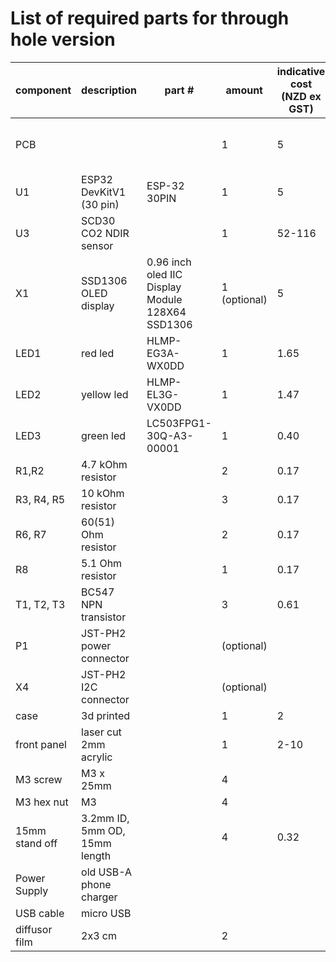 # List of required parts for through hole version

| component      | description                   | part #                                           | amount       | indicative cost (NZD ex GST) | link                                                                                                      | alt link                                                                                                   |
| -------------- | ----------------------------- | ------------------------------------------------ | ------------ | ---------------------------- | --------------------------------------------------------------------------------------------------------- | ---------------------------------------------------------------------------------------------------------- |
| PCB            |                               |                                                  | 1            | 5                            | SEEED, JLCPCB or contact me                                                                               |                                                                                                            |
| U1             | ESP32 DevKitV1 (30 pin)       | ESP-32 30PIN                                     | 1            | 5                            | [AliExpress](https://www.aliexpress.com/item/32864722159.html)                                            |                                                                                                            |
| U3             | SCD30 CO2 NDIR sensor         |                                                  | 1            | 52-116                       | [DigiKey](https://www.digikey.co.nz/en/products/detail/sensirion-ag/SCD30/8445334)                        | [AliExpress](https://www.aliexpress.com/item/1005002467019989.html)                                        |
| X1             | SSD1306 OLED display          | 0.96 inch oled IIC Display Module 128X64 SSD1306 | 1 (optional) | 5                            | [AliExpress](https://www.aliexpress.com/item/32896971385.html)                                            |                                                                                                            |
| LED1           | red led                       | HLMP-EG3A-WX0DD                                  | 1            | 1.65                         | [DigiKey](https://www.digikey.co.nz/en/products/detail/broadcom-limited/HLMP-EG3A-WX0DD/3909242)          | [Element14](https://nz.element14.com/cree/lc503fpg1-30q-a3-00001/led-5mm-green/dp/1648988)                 |
| LED2           | yellow led                    | HLMP-EL3G-VX0DD                                  | 1            | 1.47                         | [DigiKey](https://www.digikey.co.nz/en/products/detail/broadcom-limited/HLMP-EL3G-VX0DD/10511912)         | [Element14](https://nz.element14.com/broadcom-limited/hlmp-el3g-vx0dd/led-amber-9-3cd-590nm-th/dp/2900814) |
| LED3           | green led                     | LC503FPG1-30Q-A3-00001                           | 1            | 0.40                         | [DigiKey](https://www.digikey.co.nz/en/products/detail/creeled-inc/C503B-GCN-CY0C0791/1922940)            | [Element14](https://nz.element14.com/cree/lc503fpg1-30q-a3-00001/led-5mm-green/dp/1648988)                 |
| R1,R2          | 4.7 kOhm resistor             |                                                  | 2            | 0.17                         | [DigiKey](https://www.digikey.co.nz/en/products/detail/stackpole-electronics-inc/CF14JT4K70/1741428)      |                                                                                                            |
| R3, R4, R5     | 10 kOhm resistor              |                                                  | 3            | 0.17                         | [DigiKey](https://www.digikey.co.nz/en/products/detail/stackpole-electronics-inc/CF14JT10K0/1741265)      |                                                                                                            |
| R6, R7         | 60(51) Ohm resistor           |                                                  | 2            | 0.17                         | [DigiKey](https://www.digikey.co.nz/en/products/detail/koa-speer-electronics-inc/CF1-4CT52R510J/13537362) |                                                                                                            |
| R8             | 5.1 Ohm resistor              |                                                  | 1            | 0.17                         | [DigiKey](https://www.digikey.co.nz/en/products/detail/stackpole-electronics-inc/CFM14JT5R10/1742230)     |                                                                                                            |
| T1, T2, T3     | BC547 NPN transistor          |                                                  | 3            | 0.61                         | [DigiKey](https://www.digikey.co.nz/en/products/detail/onsemi/BC547CTFR/976374)                           |                                                                                                            |
| P1             | JST-PH2 power connector       |                                                  | (optional)   |                              |                                                                                                           |                                                                                                            |
| X4             | JST-PH2 I2C connector         |                                                  | (optional)   |                              |                                                                                                           |                                                                                                            |
| case           | 3d printed                    |                                                  | 1            | 2                            |                                                                                                           |                                                                                                            |
| front panel    | laser cut 2mm acrylic         |                                                  | 1            | 2-10                         |                                                                                                           |                                                                                                            |
| M3 screw       | M3 x 25mm                     |                                                  | 4            |                              |                                                                                                           |                                                                                                            |
| M3 hex nut     | M3                            |                                                  | 4            |                              |                                                                                                           |                                                                                                            |
| 15mm stand off | 3.2mm ID, 5mm OD, 15mm length |                                                  | 4            | 0.32                         | [DigiKey](https://www.digikey.co.nz/en/products/detail/essentra-components/13ME024/11638316)              | [Element14](https://nz.element14.com/duratool/d01479/pcb-round-spacer-nylon66-natural/dp/1733409)          |
| Power Supply   | old USB-A phone charger       |                                                  |              |                              |                                                                                                           |                                                                                                            |
| USB cable      | micro USB                     |                                                  |              |                              |                                                                                                           |                                                                                                            |
| diffusor film  | 2x3 cm                        |                                                  | 2            |                              |                                                                                                           |                                                                                                            |
